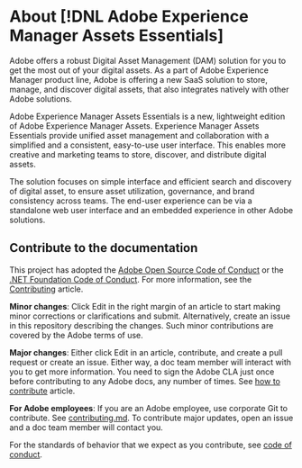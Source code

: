 # About [!DNL Adobe Experience Manager Assets Essentials]

Adobe offers a robust Digital Asset Management (DAM) solution for you to get the most out of your digital assets. As a part of Adobe Experience Manager product line, Adobe is offering a new SaaS solution to store, manage, and discover digital assets, that also integrates natively with other Adobe solutions. 

Adobe Experience Manager Assets Essentials is a new, lightweight edition of Adobe Experience Manager Assets. Experience Manager Assets Essentials provide unified asset management and collaboration with a simplified and a consistent, easy-to-use user interface. This enables more creative and marketing teams to store, discover, and distribute digital assets.

The solution focuses on simple interface and efficient search and discovery of digital asset, to ensure asset utilization, governance, and brand consistency across teams. The end-user experience can be via a standalone web user interface and an embedded experience in other Adobe solutions.

## Contribute to the documentation

This project has adopted the [Adobe Open Source Code of Conduct](code-of-conduct.md) or the [.NET Foundation Code of Conduct](https://dotnetfoundation.org/code-of-conduct). For more information, see the [Contributing](contributing.md) article.

**Minor changes**: Click Edit in the right margin of an article to start making minor corrections or clarifications and submit. Alternatively, create an issue in this repository describing the changes. Such minor contributions are covered by the Adobe terms of use.

**Major changes**: Either click Edit in an article, contribute, and create a pull request or create an issue. Either way, a doc team member will interact with you to get more information. You need to sign the Adobe CLA just once before contributing to any Adobe docs, any number of times. See [how to contribute](contributing.md) article.

**For Adobe employees**: If you are an Adobe employee, use corporate Git to contribute. See [contributing.md](contributing.md). To contribute major updates, open an issue and a doc team member will contact you.

For the standards of behavior that we expect as you contribute, see [code of conduct](code-of-conduct.md).
